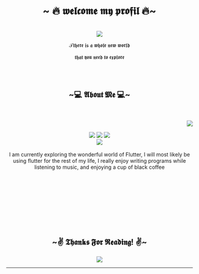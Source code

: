 <body> 
<center>
<h1 align="center">~ 🔥 𝖜𝖊𝖑𝖈𝖔𝖒𝖊 𝖒𝖞 𝖕𝖗𝖔𝖋𝖎𝖑  🔥~</h1>
<br>
<div align="center">
<!-- <a href="https://discord.com/users/202740603790819328" > -->
  <a href="https://ryanprwdev.netlify.app/" >
   <img src="https://lanyard.kyrie25.me/api/822475459500834877?waveColor=8B8BFA&waveSpotifyColor=B48EF7&gradient=7E37F9-B48EF7-E568C4&imgStyle=square"  />
  </a>
    <br>
  <p>𝒯𝖙𝖍𝖊𝖗𝖊 𝖎𝖘 𝖆 𝖜𝖍𝖔𝖑𝖊 𝖓𝖊𝖜 𝖜𝖔𝖗𝖑𝖉</p>
  <p>𝖙𝖍𝖆𝖙 𝖞𝖔𝖚 𝖓𝖊𝖊𝖉 𝖙𝖔 𝖊𝖝𝖕𝖑𝖔𝖗𝖊</p>
  <br>
 <br>
</div>
    <div align="center">
<!-- <img src="https://i.imgur.com/jx17oHT.gif"> -->
      </div>
 <h2 align="center">          ~💻  𝕬𝖇𝖔𝖚𝖙 𝕸𝖊  💻~</h2>
 <br>
<p>
  <div align="center">
<img src="https://i.imgur.com/3PoeZvF.gif" align="right">
  </div>
</div>
<div>
  <br>
<p align="center"><img src="https://img.shields.io/badge/Flutter%20-%231DA1F2.svg?&style=for-the-badge&logo=flutter&logoColor=white"/> <img src="https://img.shields.io/badge/FastAPI-005571?style=for-the-badge&logo=fastapi"/> <img src="https://img.shields.io/badge/mysql-%2300f.svg?style=for-the-badge&logo=mysql&logoColor=white"/><br>
<img src="https://img.shields.io/badge/dart-%230175C2.svg?style=for-the-badge&logo=dart&logoColor=white"/> <br><br>
I am currently exploring the wonderful world of Flutter, I will most likely be using flutter for the rest of my life, I really enjoy writing programs while listening to music,
and enjoying a cup of black coffee
 <br>
   <br>
   <br>
   <br>

</p>
<br>
  <br>
  <br>
  <br>
 <br>
<h2 align="center">~✌ 𝕿𝖍𝖆𝖓𝖐𝖘 𝕱𝖔𝖗 𝕽𝖊𝖆𝖉𝖎𝖓𝖌! ✌~ </h2>
<div align="center">
<img src="https://i.imgur.com/zlRP3m2.gif">
</div>
<hr>
</div>
</div>
    </center>
</body>
